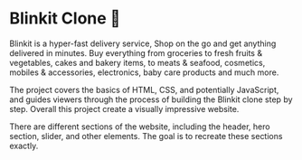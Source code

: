 # Blinkit Clone 🚀

Blinkit is a hyper-fast delivery service, Shop on the go and get anything delivered in minutes. Buy everything from groceries to fresh fruits & vegetables, cakes and bakery items, to meats & seafood, cosmetics, mobiles & accessories, electronics, baby care products and much more.

The project covers the basics of HTML, CSS, and potentially JavaScript, and guides viewers through the process of building the Blinkit clone step by step.
Overall this project create a visually impressive website.

There are different sections of the website, including the header, hero section, slider, and other elements. The goal is to recreate these sections exactly.
